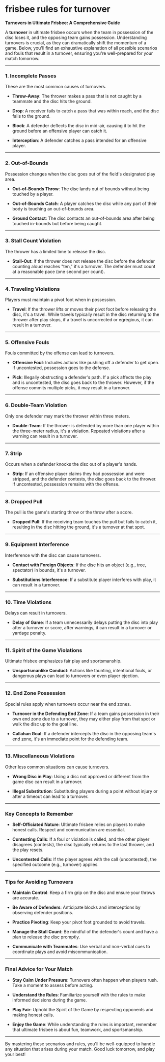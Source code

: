 # frisbee rules for turnover

**Turnovers in Ultimate Frisbee: A Comprehensive Guide**

A **turnover** in ultimate frisbee occurs when the team in possession of the disc loses it, and the opposing team gains possession. Understanding turnovers is crucial, as they can dramatically shift the momentum of a game. Below, you'll find an exhaustive explanation of all possible scenarios and fouls that result in a turnover, ensuring you're well-prepared for your match tomorrow.

---

### **1. Incomplete Passes**

These are the most common causes of turnovers.

- **Throw-Away**: The thrower makes a pass that is not caught by a teammate and the disc hits the ground.

- **Drop**: A receiver fails to catch a pass that was within reach, and the disc falls to the ground.

- **Block**: A defender deflects the disc in mid-air, causing it to hit the ground before an offensive player can catch it.

- **Interception**: A defender catches a pass intended for an offensive player.

---

### **2. Out-of-Bounds**

Possession changes when the disc goes out of the field's designated play area.

- **Out-of-Bounds Throw**: The disc lands out of bounds without being touched by a player.

- **Out-of-Bounds Catch**: A player catches the disc while any part of their body is touching an out-of-bounds area.

- **Ground Contact**: The disc contacts an out-of-bounds area after being touched in-bounds but before being caught.

---

### **3. Stall Count Violation**

The thrower has a limited time to release the disc.

- **Stall-Out**: If the thrower does not release the disc before the defender counting aloud reaches "ten," it's a turnover. The defender must count at a reasonable pace (one second per count).

---

### **4. Traveling Violations**

Players must maintain a pivot foot when in possession.

- **Travel**: If the thrower lifts or moves their pivot foot before releasing the disc, it's a travel. While travels typically result in the disc returning to the thrower after play stops, if a travel is uncorrected or egregious, it can result in a turnover.

---

### **5. Offensive Fouls**

Fouls committed by the offense can lead to turnovers.

- **Offensive Foul**: Includes actions like pushing off a defender to get open. If uncontested, possession goes to the defense.

- **Pick**: Illegally obstructing a defender's path. If a pick affects the play and is uncontested, the disc goes back to the thrower. However, if the offense commits multiple picks, it may result in a turnover.

---

### **6. Double-Team Violation**

Only one defender may mark the thrower within three meters.

- **Double-Team**: If the thrower is defended by more than one player within the three-meter radius, it's a violation. Repeated violations after a warning can result in a turnover.

---

### **7. Strip**

Occurs when a defender knocks the disc out of a player's hands.

- **Strip**: If an offensive player claims they had possession and were stripped, and the defender contests, the disc goes back to the thrower. If uncontested, possession remains with the offense.

---

### **8. Dropped Pull**

The pull is the game's starting throw or the throw after a score.

- **Dropped Pull**: If the receiving team touches the pull but fails to catch it, resulting in the disc hitting the ground, it's a turnover at that spot.

---

### **9. Equipment Interference**

Interference with the disc can cause turnovers.

- **Contact with Foreign Objects**: If the disc hits an object (e.g., tree, spectator) in bounds, it's a turnover.

- **Substitutions Interference**: If a substitute player interferes with play, it can result in a turnover.

---

### **10. Time Violations**

Delays can result in turnovers.

- **Delay of Game**: If a team unnecessarily delays putting the disc into play after a turnover or score, after warnings, it can result in a turnover or yardage penalty.

---

### **11. Spirit of the Game Violations**

Ultimate frisbee emphasizes fair play and sportsmanship.

- **Unsportsmanlike Conduct**: Actions like taunting, intentional fouls, or dangerous plays can lead to turnovers or even player ejection.

---

### **12. End Zone Possession**

Special rules apply when turnovers occur near the end zones.

- **Turnover in the Defending End Zone**: If a team gains possession in their own end zone due to a turnover, they may either play from that spot or walk the disc up to the goal line.

- **Callahan Goal**: If a defender intercepts the disc in the opposing team's end zone, it's an immediate point for the defending team.

---

### **13. Miscellaneous Violations**

Other less common situations can cause turnovers.

- **Wrong Disc in Play**: Using a disc not approved or different from the game disc can result in a turnover.

- **Illegal Substitution**: Substituting players during a point without injury or after a timeout can lead to a turnover.

---

### **Key Concepts to Remember**

- **Self-Officiated Nature**: Ultimate frisbee relies on players to make honest calls. Respect and communication are essential.

- **Contesting Calls**: If a foul or violation is called, and the other player disagrees (contests), the disc typically returns to the last thrower, and the play resets.

- **Uncontested Calls**: If the player agrees with the call (uncontested), the specified outcome (e.g., turnover) applies.

---

### **Tips for Avoiding Turnovers**

- **Maintain Control**: Keep a firm grip on the disc and ensure your throws are accurate.

- **Be Aware of Defenders**: Anticipate blocks and interceptions by observing defender positions.

- **Practice Pivoting**: Keep your pivot foot grounded to avoid travels.

- **Manage the Stall Count**: Be mindful of the defender's count and have a plan to release the disc promptly.

- **Communicate with Teammates**: Use verbal and non-verbal cues to coordinate plays and avoid miscommunication.

---

### **Final Advice for Your Match**

- **Stay Calm Under Pressure**: Turnovers often happen when players rush. Take a moment to assess before acting.

- **Understand the Rules**: Familiarize yourself with the rules to make informed decisions during the game.

- **Play Fair**: Uphold the Spirit of the Game by respecting opponents and making honest calls.

- **Enjoy the Game**: While understanding the rules is important, remember that ultimate frisbee is about fun, teamwork, and sportsmanship.

---

By mastering these scenarios and rules, you'll be well-equipped to handle any situation that arises during your match. Good luck tomorrow, and play your best!
